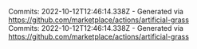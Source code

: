 Commits: 2022-10-12T12:46:14.338Z - Generated via https://github.com/marketplace/actions/artificial-grass
<br>
Commits: 2022-10-12T12:46:14.338Z - Generated via https://github.com/marketplace/actions/artificial-grass
<br>

